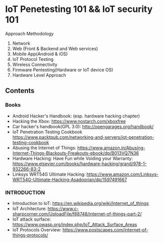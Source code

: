 # IoT Penetesting 101 && IoT security 101

Approach Methodology 
  
  1. Network 
  2. Web (Front & Backend and Web services)
  3. Mobile App(Android & iOS)
  4. IoT Protocol Testing 
  5. Wireless Connectivity 
  6. Firmware Pentesting(Hardware or IoT device OS)
  7. Hardware Level Approach 



## Contents
<!-- START doctoc generated TOC please keep comment here to allow auto update -->
<!-- DON'T EDIT THIS SECTION, INSTEAD RE-RUN doctoc TO UPDATE -->

### Books

- Android Hacker's Handbook: (esp. hardware hacking chapter)
- Hacking the Xbox: https://www.nostarch.com/xboxfree
- Car hacker's handbook(GPL 3.0): http://opengarages.org/handbook/
- IoT Penetration Testing Cookbook https://www.packtpub.com/networking-and-servers/iot-penetration-testing-cookbook
- Abusing the Internet of Things: https://www.amazon.in/Abusing-Internet-Things-Blackouts-Freakouts-ebook/dp/B013VQ7N36
- Hardware Hacking: Have Fun while Voiding your Warranty: https://www.elsevier.com/books/hardware-hacking/grand/978-1-932266-83-2
- Linksys WRT54G Ultimate Hacking: https://www.amazon.com/Linksys-WRT54G-Ultimate-Hacking-Asadoorian/dp/1597491667




### INTRODUCTION
  
- Introduction to IoT: https://en.wikipedia.org/wiki/Internet_of_things
- IoT Architecture: https://www.c-sharpcorner.com/UploadFile/f88748/internet-of-things-part-2/
- IoT attack surface: https://www.owasp.org/index.php/IoT_Attack_Surface_Areas
- IoT Protocols Overview: https://www.postscapes.com/internet-of-things-protocols/
